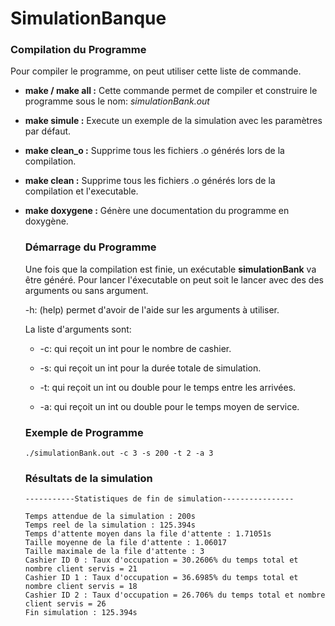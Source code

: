 # SimulationBanque

<h3> Compilation du Programme</h3>
<p>Pour compiler le programme, on peut utiliser cette liste de commande.</p>
<ul>
    <p><li><strong>make / make all :</strong> Cette commande permet de compiler et construire le programme sous le
        nom: <em>simulationBank.out</em>
    </li> </p>
    <p><li><strong>make simule :</strong> Execute un exemple de la simulation avec les paramètres par défaut.
    </li> </p>
    <p><li><strong>make clean_o :</strong> Supprime tous les fichiers .o générés lors de la compilation.</li></p>
    <p><li><strong>make clean :</strong> Supprime tous les fichiers .o générés lors de la compilation et l'executable.</li></p>
    <p><li><strong>make doxygene :</strong> Génère une documentation du programme en doxygène.</li></p>
</u>
<h3> Démarrage du Programme</h3>
<p>Une fois que la compilation est finie, un exécutable <strong>simulationBank</strong> va être généré.
Pour lancer l'éxecutable on peut soit le lancer avec des des arguments ou sans argument.</p> 
<p> -h: (help) permet d'avoir de l'aide sur les arguments à utiliser. </p>

<p>La liste d'arguments sont:</p>
<ul>
    <p> <li> -c: qui reçoit un int pour le nombre de cashier.</li> </p>
    <p> <li> -s: qui reçoit un int pour la durée totale de simulation.</li> </p>
    <p> <li> -t: qui reçoit un int ou double pour le temps entre les arrivées.</li> </p>
    <p> <li> -a: qui reçoit un int ou double pour le temps moyen de service.</li> </p>

</ul>
<h3> Exemple de Programme</h3>

~~~
./simulationBank.out -c 3 -s 200 -t 2 -a 3
~~~
<h3> Résultats de la simulation</h3>

~~~
-----------Statistiques de fin de simulation----------------

Temps attendue de la simulation : 200s
Temps reel de la simulation : 125.394s
Temps d'attente moyen dans la file d'attente : 1.71051s
Taille moyenne de la file d'attente : 1.06017
Taille maximale de la file d'attente : 3
Cashier ID 0 : Taux d'occupation = 30.2606% du temps total et nombre client servis = 21
Cashier ID 1 : Taux d'occupation = 36.6985% du temps total et nombre client servis = 18
Cashier ID 2 : Taux d'occupation = 26.706% du temps total et nombre client servis = 26
Fin simulation : 125.394s

~~~
